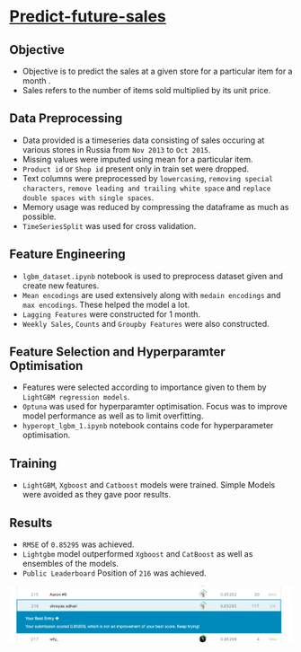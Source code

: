# [Predict-future-sales](https://www.kaggle.com/competitions/competitive-data-science-predict-future-sales)

## Objective 
- Objective is to predict the sales at a given store for a particular item for a month .
- Sales refers to the number of items sold multiplied by its unit price.

## Data Preprocessing
- Data provided is a timeseries data consisting of sales occuring at various stores in Russia from `Nov 2013` to `Oct 2015`.
- Missing values were imputed using mean for a particular item.
- `Product id` or `Shop id` present only in train set were dropped.
- Text columns were preprocessed by `lowercasing`, `removing special characters`, `remove leading and trailing white space` and `replace double spaces with single spaces`.
- Memory usage was reduced by compressing the dataframe as much as possible.
- `TimeSeriesSplit` was used for cross validation.

## Feature Engineering
- `lgbm_dataset.ipynb` notebook is used to preprocess dataset given and create new features.
- `Mean encodings` are used extensively along with `medain encodings` and `max encodings`. These helped the model a lot.
- `Lagging Features` were constructed for 1 month.
- `Weekly Sales`, `Counts` and `Groupby Features` were also constructed.

## Feature Selection and Hyperparamter Optimisation
- Features were selected according to importance given to them by `LightGBM regression models`.
- `Optuna` was used for hyperparamter optimisation. Focus was to improve model performance as well as to limit overfitting.
- `hyperopt_lgbm_1.ipynb` notebook contains code for hyperparameter optimisation.

## Training
- `LightGBM`, `Xgboost` and `Catboost` models were trained. Simple Models were avoided as they gave poor results.

## Results
- `RMSE` of `0.85295` was achieved.
- `Lightgbm` model outperformed `Xgboost` and `CatBoost` as well as ensembles of the models.
-  `Public Leaderboard` Position of `216` was achieved.

![alt text](lb1.PNG)



